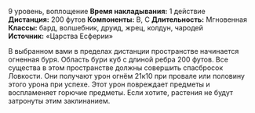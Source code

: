 9 уровень, воплощение
**Время накладывания:** 1 действие
**Дистанция:** 200 футов
**Компоненты:** В, С
**Длительность:** Мгновенная
**Классы:** бард, волшебник, друид, жрец, колдун, чародей
**Источник:** «Царства Есферии»

В выбранном вами в пределах дистанции пространстве начинается огненная буря. Область бури куб с длиной ребра 200 футов. Все существа в этом пространстве должны совершить спасбросок Ловкости. Они получают урон огнём 21к10 при провале или половину этого урона при успехе. Этот урон повреждает предметы и воспламеняет горючие предметы. Если хотите, растения не будут затронуты этим заклинанием.